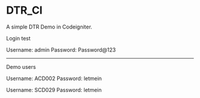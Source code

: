 # DTR_CI
 
A simple DTR Demo in Codeigniter.

Login test

Username: admin
Password: Password@123

---

Demo users

Username: ACD002
Password: letmein

Username: SCD029
Password: letmein
